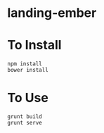 landing-ember
=============

To Install
====

```
npm install
bower install
```

To Use
====
```
grunt build
grunt serve
```
